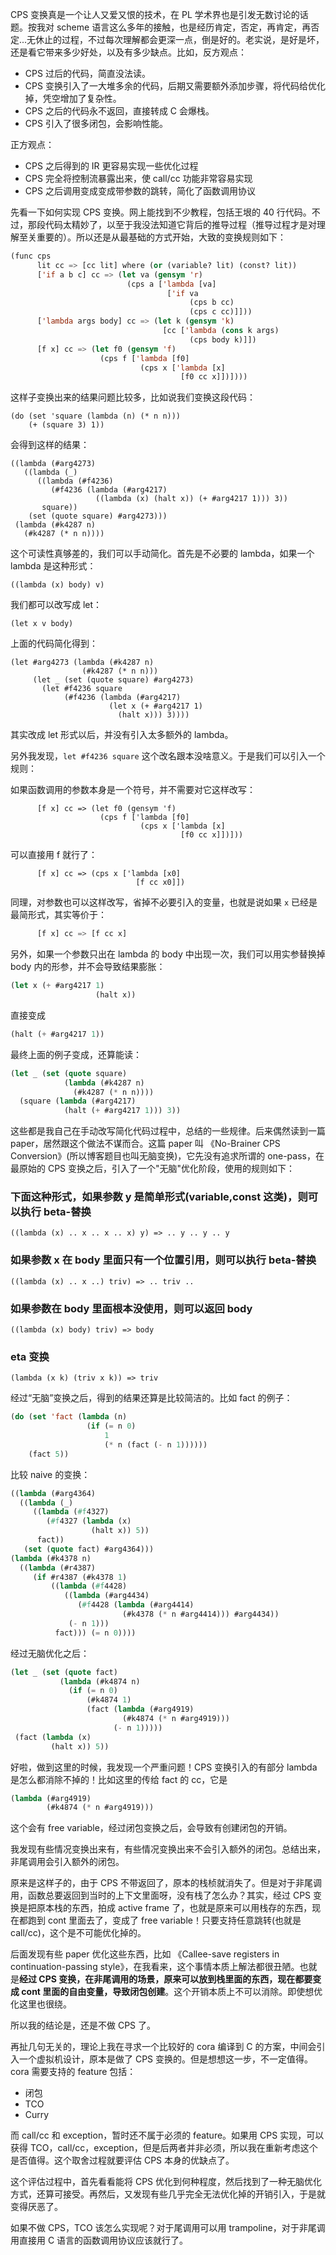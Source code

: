 CPS 变换真是一个让人又爱又恨的技术，在 PL 学术界也是引发无数讨论的话题。按我对 scheme 语言这么多年的接触，也是经历肯定，否定，再肯定，再否定...无休止的过程，不过每次理解都会更深一点，倒是好的。老实说，是好是坏，还是看它带来多少好处，以及有多少缺点。比如，反方观点：

* CPS 过后的代码，简直没法读。
* CPS 变换引入了一大堆多余的代码，后期又需要额外添加步骤，将代码给优化掉，凭空增加了复杂性。
* CPS 之后的代码永不返回，直接转成 C 会爆栈。
* CPS 引入了很多闭包，会影响性能。

正方观点：

* CPS 之后得到的 IR 更容易实现一些优化过程
* CPS 完全将控制流暴露出来，使 call/cc 功能非常容易实现
* CPS 之后调用变成变成带参数的跳转，简化了函数调用协议

先看一下如何实现 CPS 变换。网上能找到不少教程，包括王垠的 40 行代码。不过，那段代码太精妙了，以至于我没法知道它背后的推导过程（推导过程才是对理解至关重要的）。所以还是从最基础的方式开始，大致的变换规则如下：

```lisp
(func cps
      lit cc => [cc lit] where (or (variable? lit) (const? lit))
      ['if a b c] cc => (let va (gensym 'r)
                          (cps a ['lambda [va]
                                   ['if va
                                        (cps b cc)
                                        (cps c cc)]]))
      ['lambda args body] cc => (let k (gensym 'k)
                                  [cc ['lambda (cons k args)
                                        (cps body k)]])
      [f x] cc => (let f0 (gensym 'f)
                    (cps f ['lambda [f0]
                             (cps x ['lambda [x]
                                      [f0 cc x]])])))
```

这样子变换出来的结果问题比较多，比如说我们变换这段代码：

```
(do (set 'square (lambda (n) (* n n)))
    (+ (square 3) 1))
```

会得到这样的结果：

```
((lambda (#arg4273)
   ((lambda (_)
      ((lambda (#f4236)
         (#f4236 (lambda (#arg4217)
                   ((lambda (x) (halt x)) (+ #arg4217 1))) 3))
       square))
    (set (quote square) #arg4273)))
 (lambda (#k4287 n)
   (#k4287 (* n n))))
```

这个可读性真够差的，我们可以手动简化。首先是不必要的 lambda，如果一个 lambda 是这种形式：

```
((lambda (x) body) v)
```

我们都可以改写成 let：

```
(let x v body)
```

上面的代码简化得到：

```
(let #arg4273 (lambda (#k4287 n)
                (#k4287 (* n n)))
     (let _ (set (quote square) #arg4273)
       (let #f4236 square
            (#f4236 (lambda (#arg4217)
                      (let x (+ #arg4217 1)
                        (halt x))) 3))))
```

其实改成 let 形式以后，并没有引入太多额外的 lambda。

另外我发现，`let #f4236 square` 这个改名跟本没啥意义。于是我们可以引入一个规则：

如果函数调用的参数本身是一个符号，并不需要对它这样改写：

```
      [f x] cc => (let f0 (gensym 'f)
                    (cps f ['lambda [f0]
                             (cps x ['lambda [x]
                                      [f0 cc x]])]))
```

可以直接用 f 就行了：

```
      [f x] cc => (cps x ['lambda [x0]
                            [f cc x0]])
```

同理，对参数也可以这样改写，省掉不必要引入的变量，也就是说如果 `x` 已经是最简形式，其实等价于：

```lisp
      [f x] cc => [f cc x]
```

另外，如果一个参数只出在 lambda 的 body 中出现一次，我们可以用实参替换掉 body 内的形参，并不会导致结果膨胀：

```lisp
(let x (+ #arg4217 1)
                   (halt x))
```

直接变成

```lisp
(halt (+ #arg4217 1))
```

最终上面的例子变成，还算能读：

```lisp
(let _ (set (quote square)
            (lambda (#k4287 n)
              (#k4287 (* n n))))
  (square (lambda (#arg4217)
            (halt (+ #arg4217 1))) 3))
```

这些都是我自己在手动改写简化代码过程中，总结的一些规律。后来偶然读到一篇 paper，居然跟这个做法不谋而合。这篇 paper 叫 《No-Brainer CPS Conversion》(所以博客题目也叫无脑变换)，它先没有追求所谓的 one-pass，在最原始的 CPS 变换之后，引入了一个"无脑"优化阶段，使用的规则如下：

### 下面这种形式，如果参数 y 是简单形式(variable,const 这类)，则可以执行 beta-替换

```
((lambda (x) .. x .. x .. x) y) => .. y .. y .. y
```

### 如果参数 x 在 body 里面只有一个位置引用，则可以执行 beta-替换

```
((lambda (x) .. x ..) triv) => .. triv ..
```

### 如果参数在 body 里面根本没使用，则可以返回 body

```
((lambda (x) body) triv) => body
```

### eta 变换

```
(lambda (x k) (triv x k)) => triv
```

经过“无脑”变换之后，得到的结果还算是比较简洁的。比如 fact 的例子：


```lisp
(do (set 'fact (lambda (n)
                 (if (= n 0)
                     1
                     (* n (fact (- n 1))))))
    (fact 5))
```
 
 比较 naive 的变换：
 
 ```lisp
((lambda (#arg4364)
   ((lambda (_)
      ((lambda (#f4327)
         (#f4327 (lambda (x)
                   (halt x)) 5))
       fact))
    (set (quote fact) #arg4364)))
 (lambda (#k4378 n)
   ((lambda (#r4387)
      (if #r4387 (#k4378 1)
          ((lambda (#f4428)
             ((lambda (#arg4434)
                (#f4428 (lambda (#arg4414)
                          (#k4378 (* n #arg4414))) #arg4434))
              (- n 1)))
           fact))) (= n 0))))
 ```
 
 经过无脑优化之后：
 
 ```lisp
(let _ (set (quote fact)
            (lambda (#k4874 n)
              (if (= n 0)
                  (#k4874 1)
                  (fact (lambda (#arg4919)
                          (#k4874 (* n #arg4919)))
                        (- n 1)))))
  (fact (lambda (x)
          (halt x)) 5))
 ```

好啦，做到这里的时候，我发现一个严重问题！CPS 变换引入的有部分 lambda 是怎么都消除不掉的！比如这里的传给 fact 的 cc，它是

```lisp
(lambda (#arg4919)
        (#k4874 (* n #arg4919)))
```

这个会有 free variable，经过闭包变换之后，会导致有创建闭包的开销。

我发现有些情况变换出来有，有些情况变换出来不会引入额外的闭包。总结出来，非尾调用会引入额外的闭包。

原来是这样子的，由于 CPS 不带返回了，原本的栈桢就消失了。但是对于非尾调用，函数总要返回到当时的上下文里面呀，没有栈了怎么办？其实，经过 CPS 变换是把原本栈的东西，拍成 active frame 了，也就是原来可以用栈存的东西，现在都跑到 cont 里面去了，变成了 free variable！只要支持任意跳转(也就是 call/cc)，这个是不可能优化掉的。

后面发现有些 paper 优化这些东西，比如 《Callee-save registers in continuation-passing style》，在我看来，这个事情本质上解法都很丑陋。也就是**经过 CPS 变换，在非尾调用的场景，原来可以放到栈里面的东西，现在都要变成 cont 里面的自由变量，导致闭包创建**。这个开销本质上不可以消除。即使想优化这里也很绕。

所以我的结论是，还是不做 CPS 了。

再扯几句无关的，理论上我在寻求一个比较好的 cora 编译到 C 的方案，中间会引入一个虚拟机设计，原本是做了 CPS 变换的。但是想想这一步，不一定值得。cora 需要支持的 feature 包括：

* 闭包
* TCO
* Curry

而 call/cc 和 exception，暂时还不属于必须的 feature。如果用 CPS 实现，可以获得 TCO，call/cc，exception，但是后两者并非必须，所以我在重新考虑这个是否值得。这个取舍过程就要评估 CPS 本身的优缺点了。

这个评估过程中，首先看看能将 CPS 优化到何种程度，然后找到了一种无脑优化方式，还算可接受。再然后，又发现有些几乎完全无法优化掉的开销引入，于是就变得厌恶了。

如果不做 CPS，TCO 该怎么实现呢？对于尾调用可以用 trampoline，对于非尾调用直接用 C 语言的函数调用协议应该就行了。
